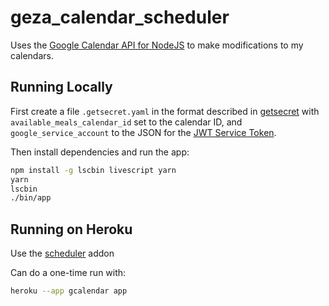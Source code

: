 # geza_calendar_scheduler

Uses the [Google Calendar API for NodeJS](http://google.github.io/google-api-nodejs-client/16.1.0/calendar.html) to make modifications to my calendars.

## Running Locally

First create a file `.getsecret.yaml` in the format described in [getsecret](https://github.com/gkovacs/getsecret) with `available_meals_calendar_id` set to the calendar ID, and `google_service_account` to the JSON for the [JWT Service Token](https://github.com/google/google-api-nodejs-client/#using-jwt-service-tokens).

Then install dependencies and run the app:

```bash
npm install -g lscbin livescript yarn
yarn
lscbin
./bin/app
```

## Running on Heroku

Use the [scheduler](https://elements.heroku.com/addons/scheduler) addon

Can do a one-time run with:

```bash
heroku --app gcalendar app
```

